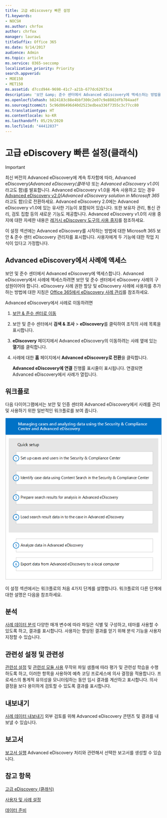 ```yaml
---
title: 고급 eDiscovery 빠른 설정
f1.keywords:
- NOCSH
ms.author: chrfox
author: chrfox
manager: laurawi
titleSuffix: Office 365
ms.date: 9/14/2017
audience: Admin
ms.topic: article
ms.service: O365-seccomp
localization_priority: Priority
search.appverid:
- MOE150
- MET150
ms.assetid: d7ccd944-9698-41c7-a21b-677dc62973c4
description: '보안 &amp; 준수 센터에서 Advanced eDiscovery에 액세스하는 방법을 알아보고 Advanced eDiscovery를 사용하기 위한 일반적인 워크플로를 검토합니다.  '
ms.openlocfilehash: b824183c88e4bbf300c2e07c9e8802dfb704aadf
ms.sourcegitcommit: 5c96d06496d40d2523edbea336f7355c3c77cc80
ms.translationtype: HT
ms.contentlocale: ko-KR
ms.lasthandoff: 05/29/2020
ms.locfileid: "44412837"
---
```

# <a name="quick-setup-advanced-ediscovery-classic"></a>고급 eDiscovery 빠른 설정(클래식)

> [!IMPORTANT]
> 최신 버전의 Advanced eDiscovery에 계속 투자함에 따라, Advanced eDiscovery(*Advanced eDiscovery(클래식)* 또는 *Advanced eDiscovery v1.0*이라고도 함)를 발표합니다. Advanced eDiscovery v1.0을 계속 사용하고 있는 경우 [Advanced eDiscovery v2.0](overview-ediscovery-20.md)(*Advanced eDiscovery solution in Microsoft 365*라고도 함)으로 전환하세요. Advanced eDiscovery 2.0에는 Advanced eDiscovery v1.0에 있는 유사한 기능이 포함되어 있습니다. 또한 보유자 관리, 통신 관리, 검토 집합 등의 새로운 기능도 제공합니다. Advanced eDiscovery v1.0의 사용 중지에 대한 자세한 내용은 [레거시 eDiscovery 도구의 사용 중지](legacy-ediscovery-retirement.md#advanced-ediscovery-v10)를 참조하세요. 

이 설정 섹션에는 Advanced eDiscovery를 시작하는 방법에 대한 Microsoft 365 보안 &amp; 준수 센터 eDiscovery 관리자를 표시합니다. 사용자에게 두 기능에 대한 작업 지식이 있다고 가정합니다.
  
## <a name="accessing-a-case-in-advanced-ediscovery"></a>Advanced eDiscovery에서 사례에 액세스

보안 및 준수 센터에서 Advanced eDiscovery에 액세스합니다. Advanced eDiscovery에서 사례에 액세스하려면 보안 및 준수 센터에서 eDiscovery 사례의 구성원이어야 합니다. eDiscovery 사례 권한 할당 및 eDiscovery 사례에 사용자를 추가하는 방법에 대한 지침은 [Office 365에서 eDiscovery 사례 관리](ediscovery-cases.md)를 참조하세요. 
  
Advanced eDiscovery에서 사례로 이동하려면 
  
1. [보안 &amp; 준수 센터로 이동](go-to-the-securitycompliance-center.md) 
    
2. 보안 및 준수 센터에서 **검색 &amp; 조사** \> **eDiscovery**를 클릭하여 조직의 사례 목록을 표시합니다. 
    
3. **eDiscovery** 페이지에서 Advanced eDiscovery의 이동하려는 사례 옆에 있는 **열기**를 클릭합니다.
    
4. 사례에 대한 **홈** 페이지에서 **Advanced eDiscovery로 전환**을 클릭합니다.
    
    **Advanced eDiscovery에 연결** 진행률 표시줄이 표시됩니다. 연결되면 Advanced eDiscovery에서 사례가 열립니다. 
    
## <a name="workflow"></a>워크플로

다음 다이어그램에서는 보안 및 인증 센터와 Advanced eDiscovery에서 사례를 관리 및 사용하기 위한 일반적인 워크플로를 보여 줍니다.
  
![다이어그램은 사용자 &amp; 사례 설정, 사례 데이터 식별, 내보내기 및 처리를 포함하는 4가지 설정 단계와 분석 및 로컬 시스템으로 내보내기 단계를 포함하는 Advanced eDiscovery 워크플로를 표시합니다.](../media/76589ccc-789d-4581-b3a8-98d339b05979.png)
  
이 설정 섹션에서는 워크플로의 처음 4가지 단계를 설명합니다. 워크플로의 다른 단계에 대한 설명은 다음을 참조하세요.
  
## <a name="analyze"></a>분석

[사례 데이터 분석](analyze-case-data-with-advanced-ediscovery.md) 다양한 매개 변수에 따라 파일은 식별 및 구성하고, 테마를 사용할 수 있도록 하고, 결과를 표시합니다. 사용자는 향상된 결과를 얻기 위해 분석 기능을 사용자 지정할 수 있습니다. 
  
## <a name="relevance-setup-and-relevance"></a>관련성 설정 및 관련성

[관련성 설정](manage-relevance-setup-in-advanced-ediscovery.md) 및 [관련성 모듈 사용](use-relevance-in-advanced-ediscovery.md) 무작위 파일 샘플에 따라 평가 및 관련성 학습을 수행하도록 하고, 이러한 항목을 사용하여 예측 코딩 프로세스에 의사 결정을 적용합니다. 프로세스의 통계적 유의성을 모니터링하는 동안 임시 결과를 계산하고 표시합니다. 의사 결정을 보다 용이하게 검토할 수 있도록 결과를 표시합니다. 
  
## <a name="export"></a>내보내기

[사례 데이터 내보내기](export-case-data-in-advanced-ediscovery.md) 외부 검토를 위해 Advanced eDiscovery 콘텐츠 및 결과를 내보낼 수 있습니다. 
  
## <a name="report"></a>보고서

[보고서 실행](run-reports-in-advanced-ediscovery.md) Advanced eDiscovery 처리와 관련해서 선택한 보고서를 생성할 수 있습니다. 
  
## <a name="see-also"></a>참고 항목

[고급 eDiscovery (클래식)](office-365-advanced-ediscovery.md)
  
[사용자 및 사례 설정](set-up-users-and-cases-in-advanced-ediscovery.md)
  
[데이터 준비](prepare-data-for-advanced-ediscovery.md)

